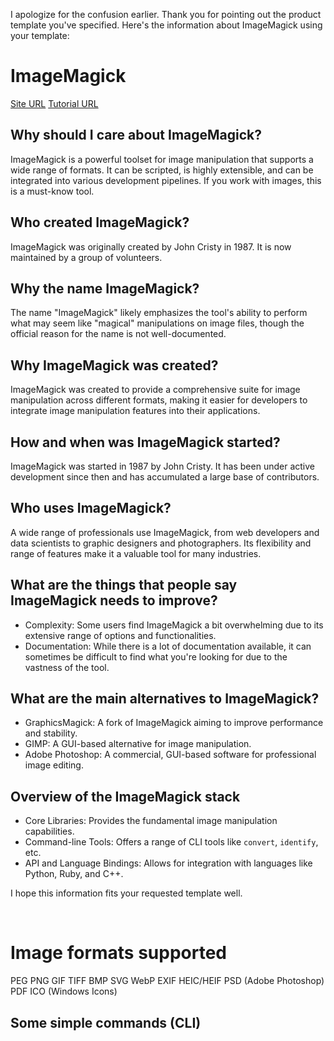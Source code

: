 I apologize for the confusion earlier. Thank you for pointing out the product template you've specified. Here's the information about ImageMagick using your template:

# ImageMagick

[Site URL](https://imagemagick.org/)
[Tutorial URL](https://imagemagick.org/script/tutorial.php)

## Why should I care about ImageMagick?

ImageMagick is a powerful toolset for image manipulation that supports a wide range of formats. It can be scripted, is highly extensible, and can be integrated into various development pipelines. If you work with images, this is a must-know tool.

## Who created ImageMagick?

ImageMagick was originally created by John Cristy in 1987. It is now maintained by a group of volunteers.

## Why the name ImageMagick?

The name "ImageMagick" likely emphasizes the tool's ability to perform what may seem like "magical" manipulations on image files, though the official reason for the name is not well-documented.

## Why ImageMagick was created?

ImageMagick was created to provide a comprehensive suite for image manipulation across different formats, making it easier for developers to integrate image manipulation features into their applications.

## How and when was ImageMagick started?

ImageMagick was started in 1987 by John Cristy. It has been under active development since then and has accumulated a large base of contributors.

## Who uses ImageMagick?

A wide range of professionals use ImageMagick, from web developers and data scientists to graphic designers and photographers. Its flexibility and range of features make it a valuable tool for many industries.

## What are the things that people say ImageMagick needs to improve?

- Complexity: Some users find ImageMagick a bit overwhelming due to its extensive range of options and functionalities.
- Documentation: While there is a lot of documentation available, it can sometimes be difficult to find what you're looking for due to the vastness of the tool.

## What are the main alternatives to ImageMagick?

- GraphicsMagick: A fork of ImageMagick aiming to improve performance and stability.
- GIMP: A GUI-based alternative for image manipulation.
- Adobe Photoshop: A commercial, GUI-based software for professional image editing.

## Overview of the ImageMagick stack

- Core Libraries: Provides the fundamental image manipulation capabilities.
- Command-line Tools: Offers a range of CLI tools like `convert`, `identify`, etc.
- API and Language Bindings: Allows for integration with languages like Python, Ruby, and C++.

I hope this information fits your requested template well.

<br>

# Image formats supported 

PEG
PNG
GIF
TIFF
BMP
SVG
WebP
EXIF
HEIC/HEIF
PSD (Adobe Photoshop)
PDF
ICO (Windows Icons)

## Some simple commands (CLI)

